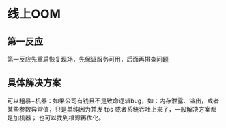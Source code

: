 # 线上OOM

## 第一反应

第一反应先重启恢复现场，先保证服务可用，后面再排查问题

## 具体解决方案

可以粗暴+机器：如果公司有钱且不是致命逻辑bug，如：内存泄露、溢出，或者某些参数异常值，只是单纯因为并发 tps 或者系统吞吐上来了，一般解决方案都是加机器；
也可以找到根源再优化。

